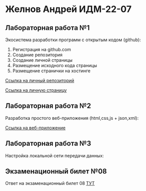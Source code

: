 # Желнов Андрей ИДМ-22-07
## Лабораторная работа №1
Экосистема разработки программ с открытым кодом (github):
1. Регистрация на github.com
2. Создание репозитория
3. Создание личной страницы
4. Размещение исходного кода страницы 
5. Размещение странички на хостинге 

[Ссылка на личный репозиторий](https://github.com/zhelnovandrew/Laboratory_work-Zhelnov)

[Ссылка на личную страницу](https://zhelnovandrew.github.io/Laboratory_work-Zhelnov/)
## Лабораторная работа №2
Разработка простого веб-приложения (html,css,js + json,xml):

[Ссылка на веб-приложение](https://zhelnovandrew.github.io/Laboratory_work-Zhelnov/pages/lab2.html)
## Лабораторная работа №3
Настройка локальной сети передачи данных:
## Экзаменационный билет №08
Ответ на экзаменационный билет 08 [ТУТ](https://github.com/stankin/inet-2022/wiki/exam08#%D0%B1%D0%B8%D0%BB%D0%B5%D1%82-8)
